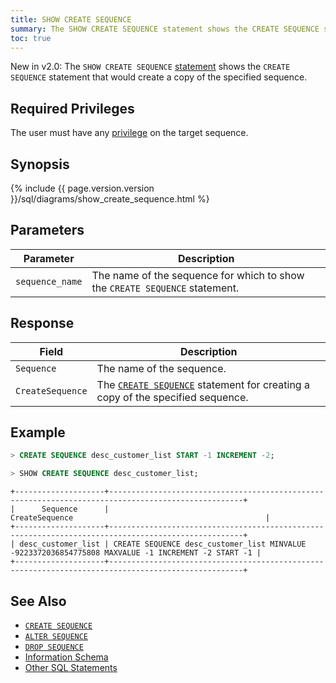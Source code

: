 ```yaml
---
title: SHOW CREATE SEQUENCE
summary: The SHOW CREATE SEQUENCE statement shows the CREATE SEQUENCE statement that would create a copy of the specified sequence.
toc: true
---
```


<span class="version-tag">New in v2.0:</span> The `SHOW CREATE SEQUENCE` [statement](sql-statements.html) shows the `CREATE SEQUENCE` statement that would create a copy of the specified sequence.


## Required Privileges

The user must have any [privilege](privileges.html) on the target sequence.

## Synopsis

<div>
{% include {{ page.version.version }}/sql/diagrams/show_create_sequence.html %}
</div>

## Parameters

Parameter | Description
----------|------------
`sequence_name` | The name of the sequence for which to show the `CREATE SEQUENCE` statement.

## Response

Field | Description
------|------------
`Sequence` | The name of the sequence.
`CreateSequence` | The [`CREATE SEQUENCE`](create-sequence.html) statement for creating a copy of the specified sequence.

## Example

~~~ sql
> CREATE SEQUENCE desc_customer_list START -1 INCREMENT -2;
~~~

~~~ sql
> SHOW CREATE SEQUENCE desc_customer_list;
~~~

~~~
+--------------------+----------------------------------------------------------------------------------------------------+
|      Sequence      |                                           CreateSequence                                           |
+--------------------+----------------------------------------------------------------------------------------------------+
| desc_customer_list | CREATE SEQUENCE desc_customer_list MINVALUE -9223372036854775808 MAXVALUE -1 INCREMENT -2 START -1 |
+--------------------+----------------------------------------------------------------------------------------------------+
~~~

## See Also

- [`CREATE SEQUENCE`](create-sequence.html)
- [`ALTER SEQUENCE`](alter-sequence.html)
- [`DROP SEQUENCE`](drop-sequence.html)
- [Information Schema](information-schema.html)
- [Other SQL Statements](sql-statements.html)
